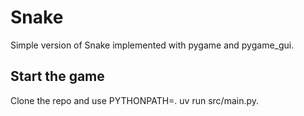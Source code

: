 # Snake

Simple version of Snake implemented with pygame and pygame_gui.

## Start the game

Clone the repo and use PYTHONPATH=. uv run src/main.py.
